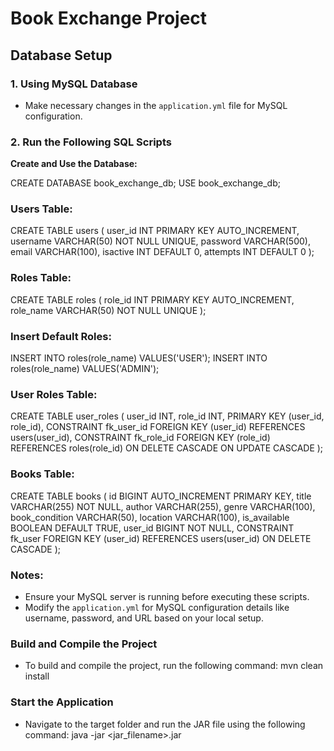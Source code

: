 # Book Exchange Project

## Database Setup

### 1. Using MySQL Database
- Make necessary changes in the `application.yml` file for MySQL configuration.

### 2. Run the Following SQL Scripts

**Create and Use the Database:**

CREATE DATABASE book_exchange_db;
USE book_exchange_db;

### Users Table:
CREATE TABLE users (
    user_id INT PRIMARY KEY AUTO_INCREMENT,
    username VARCHAR(50) NOT NULL UNIQUE,
    password VARCHAR(500),
    email VARCHAR(100),
    isactive INT DEFAULT 0,
    attempts INT DEFAULT 0
);

### Roles Table:
CREATE TABLE roles (
    role_id INT PRIMARY KEY AUTO_INCREMENT,
    role_name VARCHAR(50) NOT NULL UNIQUE
);

### Insert Default Roles:
INSERT INTO roles(role_name) VALUES('USER');
INSERT INTO roles(role_name) VALUES('ADMIN');

### User Roles Table:
CREATE TABLE user_roles (
    user_id INT,
    role_id INT,
    PRIMARY KEY (user_id, role_id),
    CONSTRAINT fk_user_id FOREIGN KEY (user_id) REFERENCES users(user_id),
    CONSTRAINT fk_role_id FOREIGN KEY (role_id) REFERENCES roles(role_id) 
    ON DELETE CASCADE ON UPDATE CASCADE
);

### Books Table:
CREATE TABLE books (
    id BIGINT AUTO_INCREMENT PRIMARY KEY,
    title VARCHAR(255) NOT NULL,
    author VARCHAR(255),
    genre VARCHAR(100),
    book_condition VARCHAR(50),
    location VARCHAR(100),
    is_available BOOLEAN DEFAULT TRUE,
    user_id BIGINT NOT NULL,
    CONSTRAINT fk_user FOREIGN KEY (user_id) REFERENCES users(user_id) 
    ON DELETE CASCADE
);



### Notes:
- Ensure your MySQL server is running before executing these scripts.
- Modify the `application.yml` for MySQL configuration details like username, password, and URL based on your local setup.


### Build and Compile the Project
- To build and compile the project, run the following command:
    mvn clean install

### Start the Application
- Navigate to the target folder and run the JAR file using the following command:
java -jar <jar_filename>.jar


